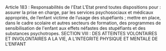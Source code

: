 Article 183 : Responsabilités de l'Etat
L'Etat prend toutes dispositions pour :
assurer la prise en charge, par les services psychosociaux et médicaux appropriés, de l’enfant victime de l’usage des stupéfiants ;
mettre en place, dans le cadre scolaire et autres secteurs de formation, des programmes de sensibilisation de l'enfant aux effets néfastes des stupéfiants et des substances psychotropes.
SECTION VIII : DES ATTEINTES VOLONTAIRES ET INVOLONTAIRES A LA VIE, A L’INTEGRITE PHYSIQUE ET MENTALE DE L’ENFANT